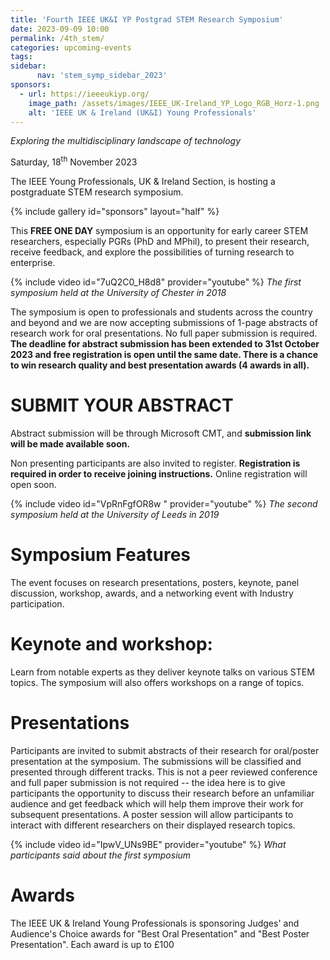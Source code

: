 ```yaml
---
title: 'Fourth IEEE UK&I YP Postgrad STEM Research Symposium'
date: 2023-09-09 10:00
permalink: /4th_stem/
categories: upcoming-events
tags:
sidebar:
      nav: 'stem_symp_sidebar_2023'
sponsors:
  - url: https://ieeeukiyp.org/
    image_path: /assets/images/IEEE_UK-Ireland_YP_Logo_RGB_Horz-1.png
    alt: 'IEEE UK & Ireland (UK&I) Young Professionals'
---
```


_Exploring the multidisciplinary landscape of technology_

Saturday, 18<sup>th</sup> November 2023

The IEEE Young Professionals, UK & Ireland Section, is hosting a postgraduate STEM research symposium.

{% include gallery id="sponsors" layout="half" %}

This **FREE ONE DAY** symposium is an opportunity for early career STEM researchers, especially PGRs (PhD and MPhil), to present their research, receive feedback, and explore the possibilities of turning research to enterprise.

{% include video id="7uQ2C0_H8d8" provider="youtube" %}
_The first symposium held at the University of Chester in 2018_

The symposium is open to professionals and students across the country and beyond and we are now accepting submissions of 1-page abstracts of research work for oral presentations. No full paper submission is required. **The deadline for abstract submission has been extended to 31st October 2023 and free registration is open until the same date. There is a chance to win research quality and best presentation awards (4 awards in all).**

# SUBMIT YOUR ABSTRACT

Abstract submission will be through Microsoft CMT, and **submission link will be made available soon.**

Non presenting participants are also invited to register. **Registration is required in order to receive joining instructions.** Online registration will open soon.


{% include video id="VpRnFgfOR8w " provider="youtube" %}
_The second symposium held at the University of Leeds in 2019_

# Symposium Features

The event focuses on research presentations, posters, keynote, panel discussion, workshop, awards, and a networking event with Industry participation.

# Keynote and workshop:

Learn from notable experts as they deliver keynote talks on various STEM topics. The symposium will also offers workshops on a range of topics.

# Presentations

Participants are invited to submit abstracts of their research for oral/poster presentation at the symposium. The submissions will be classified and presented through different tracks. This is not a peer reviewed conference and full paper submission is not required -- the idea here is to give participants the opportunity to discuss their research before an unfamiliar audience and get feedback which will help them improve their work for subsequent presentations. A poster session will allow participants to interact with different researchers on their displayed research topics.

{% include video id="IpwV_UNs9BE" provider="youtube" %}
_What participants said about the first symposium_


# Awards

The IEEE UK & Ireland Young Professionals is sponsoring Judges' and Audience's Choice awards for "Best Oral Presentation" and "Best Poster Presentation". Each award is up to £100
